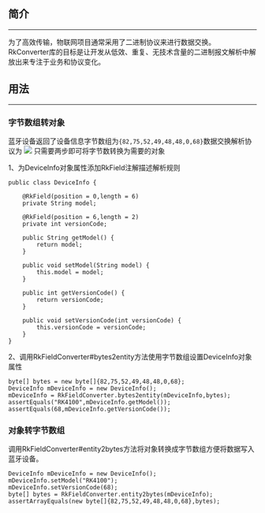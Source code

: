 ## 简介
----
为了高效传输，物联网项目通常采用了二进制协议来进行数据交换。
RkConverter库的目标是让开发从低效、重复、无技术含量的二进制报文解析中解放出来专注于业务和协议变化。
## 用法
----
### 字节数组转对象
蓝牙设备返回了设备信息字节数组为`{82,75,52,49,48,48,0,68}`数据交换解析协议为
![](http://7xs7jt.com1.z0.glb.clouddn.com/rkconvert1.png)
只需要两步即可将字节数转换为需要的对象

1、为DeviceInfo对象属性添加RkField注解描述解析规则

	public class DeviceInfo {

    	@RkField(position = 0,length = 6)
    	private String model;

    	@RkField(position = 6,length = 2)
    	private int versionCode;

    	public String getModel() {
        	return model;
    	}

    	public void setModel(String model) {
       		this.model = model;
    	}

    	public int getVersionCode() {
        	return versionCode;
    	}

    	public void setVersionCode(int versionCode) {
        	this.versionCode = versionCode;
    	}
    }

2、调用RkFieldConverter#bytes2entity方法使用字节数组设置DeviceInfo对象属性

	byte[] bytes = new byte[]{82,75,52,49,48,48,0,68};
	DeviceInfo mDeviceInfo = new DeviceInfo();
	mDeviceInfo = RkFieldConverter.bytes2entity(mDeviceInfo,bytes);
	assertEquals("RK4100",mDeviceInfo.getModel());
	assertEquals(68,mDeviceInfo.getVersionCode());

### 对象转字节数组
调用RkFieldConverter#entity2bytes方法将对象转换成字节数组方便将数据写入蓝牙设备。

	DeviceInfo mDeviceInfo = new DeviceInfo();
	mDeviceInfo.setModel("RK4100");
	mDeviceInfo.setVersionCode(68);
	byte[] bytes = RkFieldConverter.entity2bytes(mDeviceInfo);
	assertArrayEquals(new byte[]{82,75,52,49,48,48,0,68},bytes);